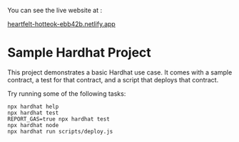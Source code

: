 You can see the live website at :

[heartfelt-hotteok-ebb42b.netlify.app](https://heartfelt-hotteok-ebb42b.netlify.app/)

# Sample Hardhat Project

This project demonstrates a basic Hardhat use case. It comes with a sample contract, a test for that contract, and a script that deploys that contract.

Try running some of the following tasks:

```shell
npx hardhat help
npx hardhat test
REPORT_GAS=true npx hardhat test
npx hardhat node
npx hardhat run scripts/deploy.js
```
